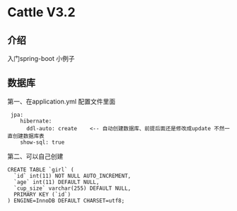 # Cattle V3.2

## 介绍
入门spring-boot 小例子

## 数据库
第一、在application.yml 配置文件里面

```
 jpa:
    hibernate:
      ddl-auto: create    <-- 自动创建数据库、前提后面还是修改成update 不然一直创建数据库表
    show-sql: true
 ```

第二、可以自己创建

```
CREATE TABLE `girl` (
  `id` int(11) NOT NULL AUTO_INCREMENT,
  `age` int(11) DEFAULT NULL,
  `cup_size` varchar(255) DEFAULT NULL,
  PRIMARY KEY (`id`)
) ENGINE=InnoDB DEFAULT CHARSET=utf8;
```
